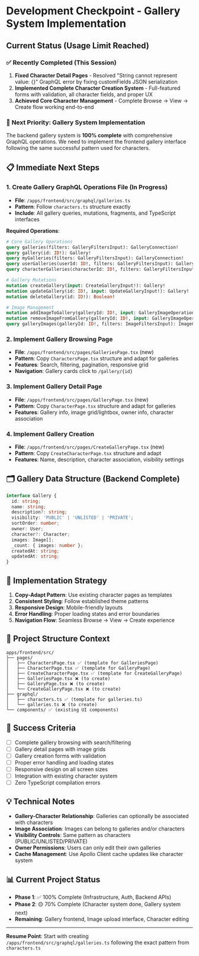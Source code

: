 # Development Checkpoint - Gallery System Implementation

## Current Status (Usage Limit Reached)

### ✅ **Recently Completed (This Session)**
1. **Fixed Character Detail Pages** - Resolved "String cannot represent value: {}" GraphQL error by fixing customFields JSON serialization
2. **Implemented Complete Character Creation System** - Full-featured forms with validation, all character fields, and proper UX
3. **Achieved Core Character Management** - Complete Browse → View → Create flow working end-to-end

### 🎯 **Next Priority: Gallery System Implementation**

The backend gallery system is **100% complete** with comprehensive GraphQL operations. We need to implement the frontend gallery interface following the same successful pattern used for characters.

## 📋 **Immediate Next Steps**

### **1. Create Gallery GraphQL Operations File** (In Progress)
- **File**: `/apps/frontend/src/graphql/galleries.ts`
- **Pattern**: Follow `characters.ts` structure exactly
- **Include**: All gallery queries, mutations, fragments, and TypeScript interfaces

**Required Operations**:
```graphql
# Core Gallery Operations
query galleries(filters: GalleryFiltersInput): GalleryConnection!
query gallery(id: ID!): Gallery!  
query myGalleries(filters: GalleryFiltersInput): GalleryConnection!
query userGalleries(userId: ID!, filters: GalleryFiltersInput): GalleryConnection!
query characterGalleries(characterId: ID!, filters: GalleryFiltersInput): GalleryConnection!

# Gallery Mutations
mutation createGallery(input: CreateGalleryInput!): Gallery!
mutation updateGallery(id: ID!, input: UpdateGalleryInput!): Gallery!
mutation deleteGallery(id: ID!): Boolean!

# Image Management
mutation addImageToGallery(galleryId: ID!, input: GalleryImageOperationInput!): Gallery!
mutation removeImageFromGallery(galleryId: ID!, input: GalleryImageOperationInput!): Gallery!
query galleryImages(galleryId: ID!, filters: ImageFiltersInput): ImageConnection!
```

### **2. Implement Gallery Browsing Page**
- **File**: `/apps/frontend/src/pages/GalleriesPage.tsx` (new)
- **Pattern**: Copy `CharactersPage.tsx` structure and adapt for galleries
- **Features**: Search, filtering, pagination, responsive grid
- **Navigation**: Gallery cards click to `/gallery/{id}`

### **3. Implement Gallery Detail Page**
- **File**: `/apps/frontend/src/pages/GalleryPage.tsx` (new)
- **Pattern**: Copy `CharacterPage.tsx` structure and adapt for galleries
- **Features**: Gallery info, image grid/lightbox, owner info, character association

### **4. Implement Gallery Creation**
- **File**: `/apps/frontend/src/pages/CreateGalleryPage.tsx` (new)  
- **Pattern**: Copy `CreateCharacterPage.tsx` structure and adapt
- **Features**: Name, description, character association, visibility settings

## 🗂️ **Gallery Data Structure (Backend Complete)**

```typescript
interface Gallery {
  id: string;
  name: string;
  description?: string;
  visibility: 'PUBLIC' | 'UNLISTED' | 'PRIVATE';
  sortOrder: number;
  owner: User;
  character?: Character;
  images: Image[];
  _count: { images: number };
  createdAt: string;
  updatedAt: string;
}
```

## 🚀 **Implementation Strategy**

1. **Copy-Adapt Pattern**: Use existing character pages as templates
2. **Consistent Styling**: Follow established theme patterns
3. **Responsive Design**: Mobile-friendly layouts
4. **Error Handling**: Proper loading states and error boundaries  
5. **Navigation Flow**: Seamless Browse → View → Create experience

## 📁 **Project Structure Context**

```
apps/frontend/src/
├── pages/
│   ├── CharactersPage.tsx ✅ (template for GalleriesPage)
│   ├── CharacterPage.tsx ✅ (template for GalleryPage)  
│   ├── CreateCharacterPage.tsx ✅ (template for CreateGalleryPage)
│   ├── GalleriesPage.tsx ❌ (to create)
│   ├── GalleryPage.tsx ❌ (to create)
│   └── CreateGalleryPage.tsx ❌ (to create)
├── graphql/
│   ├── characters.ts ✅ (template for galleries.ts)
│   └── galleries.ts ❌ (to create)
└── components/ ✅ (existing UI components)
```

## 🎯 **Success Criteria**

- [ ] Complete gallery browsing with search/filtering
- [ ] Gallery detail pages with image grids
- [ ] Gallery creation forms with validation
- [ ] Proper error handling and loading states
- [ ] Responsive design on all screen sizes
- [ ] Integration with existing character system
- [ ] Zero TypeScript compilation errors

## 💡 **Technical Notes**

- **Gallery-Character Relationship**: Galleries can optionally be associated with characters
- **Image Association**: Images can belong to galleries and/or characters
- **Visibility Controls**: Same pattern as characters (PUBLIC/UNLISTED/PRIVATE)
- **Owner Permissions**: Users can only edit their own galleries
- **Cache Management**: Use Apollo Client cache updates like character system

## 📊 **Current Project Status**

- **Phase 1**: ✅ 100% Complete (Infrastructure, Auth, Backend APIs)
- **Phase 2**: 🟡 70% Complete (Character system done, Gallery system next)
- **Remaining**: Gallery frontend, Image upload interface, Character editing

---

**Resume Point**: Start with creating `/apps/frontend/src/graphql/galleries.ts` following the exact pattern from `characters.ts`